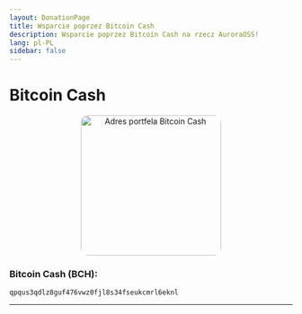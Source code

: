 ```yaml
---
layout: DonationPage
title: Wsparcie poprzez Bitcoin Cash
description: Wsparcie poprzez Bitcoin Cash na rzecz AuroraOSS!
lang: pl-PL
sidebar: false
---
```


# Bitcoin Cash

<p align="center">
    <a href="bitcoincash:qpqus3qdlz8guf476vwz0fjl8s34fseukcmrl6eknl">
        <img src="https://www.bitcoinqrcodemaker.com/api/?style=bitcoincash&amp;address=qpqus3qdlz8guf476vwz0fjl8s34fseukcmrl6eknl" alt="Adres portfela Bitcoin Cash" height="250" width="250" style="border:none;border-radius:5%;" />
    </a>
</p>

### Bitcoin Cash (BCH):

```
qpqus3qdlz8guf476vwz0fjl8s34fseukcmrl6eknl
```

---
